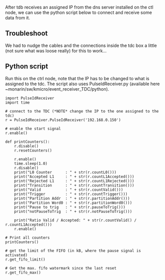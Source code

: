 After tdb receives an assigned IP from the dns server installed on the ctl node, we can use the python script below to connect and receive some data from it. 
## Troubleshoot
We had to nudge the cables and the connections inside the tdc box a little (not sure what was loose really) for this to work...

## Python script 
Run this on the ctrl node, note that the IP has to be changed to what is assigned to the tdc. The script also uses PulseIdReceiver.py (available here ~monarin/sw/kmicro/event_receiver_TDC/python).
```
import PulseIdReceiver
import time

# connect to the TDC (*NOTE* change the IP to the one assigned to the tdc)
r = PulseIdReceiver.PulseIdReceiver('192.168.0.150')

# enable the start signal
r.enable()

def printCounters():
    r.disable()
    r.resetCounters()

    r.enable()
    time.sleep(1.0)
    r.disable()
    print("L0 Counter      : " + str(r.countL0()))
    print("Accepted L1     : " + str(r.countL1Accepted()))
    print("Rejected L1     : " + str(r.countL1Rejected()))
    print("Transition      : " + str(r.countTransition()))
    print("Valid           : " + str(r.countValid()))
    print("Trigger         : " + str(r.countTrigger()))
    print("Partition Addr  : " + str(r.partitionAddr()))
    print("Partition Word0 : " + str(r.partitionWord0()))
    print("Pause to trig   : " + str(r.pauseToTrig()))
    print("notPauseToTrig  : " + str(r.notPauseToTrig()))

    print("Ratio Valid / Accepted: " + str(r.countValid() / r.countL1Accepted()))
    r.enable()

# Print all counters
printCounters()

# get the limit of the FIFO (in kB, where the pause signal is activated)
r.get_fifo_limit()

# Get the max. fifo watermark since the last reset
r.get_fifo_max()

```

